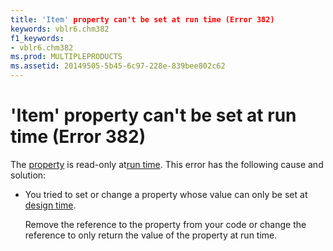 ```yaml
---
title: 'Item' property can't be set at run time (Error 382)
keywords: vblr6.chm382
f1_keywords:
- vblr6.chm382
ms.prod: MULTIPLEPRODUCTS
ms.assetid: 20149505-5b45-6c97-228e-839bee802c62
---
```



# 'Item' property can't be set at run time (Error 382)

The [property](vbe-glossary.md) is read-only at[run time](vbe-glossary.md). This error has the following cause and solution:



- You tried to set or change a property whose value can only be set at [design time](vbe-glossary.md).
    
    Remove the reference to the property from your code or change the reference to only return the value of the property at run time.
    


